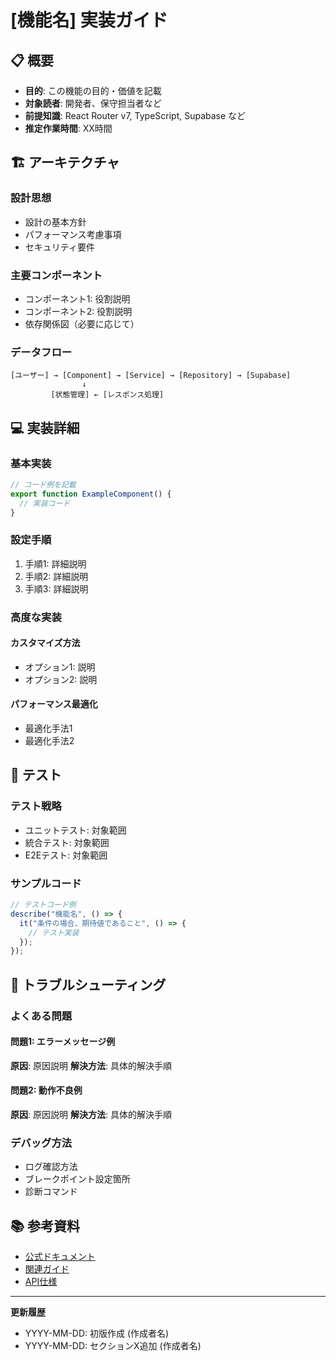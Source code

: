 # [機能名] 実装ガイド

## 📋 概要

- **目的**: この機能の目的・価値を記載
- **対象読者**: 開発者、保守担当者など
- **前提知識**: React Router v7, TypeScript, Supabase など
- **推定作業時間**: XX時間

## 🏗 アーキテクチャ

### 設計思想

- 設計の基本方針
- パフォーマンス考慮事項
- セキュリティ要件

### 主要コンポーネント

- コンポーネント1: 役割説明
- コンポーネント2: 役割説明
- 依存関係図（必要に応じて）

### データフロー

```
[ユーザー] → [Component] → [Service] → [Repository] → [Supabase]
                ↓
         [状態管理] ← [レスポンス処理]
```

## 💻 実装詳細

### 基本実装

```typescript
// コード例を記載
export function ExampleComponent() {
  // 実装コード
}
```

### 設定手順

1. 手順1: 詳細説明
2. 手順2: 詳細説明
3. 手順3: 詳細説明

### 高度な実装

#### カスタマイズ方法

- オプション1: 説明
- オプション2: 説明

#### パフォーマンス最適化

- 最適化手法1
- 最適化手法2

## 🧪 テスト

### テスト戦略

- ユニットテスト: 対象範囲
- 統合テスト: 対象範囲
- E2Eテスト: 対象範囲

### サンプルコード

```typescript
// テストコード例
describe("機能名", () => {
  it("条件の場合、期待値であること", () => {
    // テスト実装
  });
});
```

## 🔧 トラブルシューティング

### よくある問題

#### 問題1: エラーメッセージ例

**原因**: 原因説明
**解決方法**: 具体的解決手順

#### 問題2: 動作不良例

**原因**: 原因説明
**解決方法**: 具体的解決手順

### デバッグ方法

- ログ確認方法
- ブレークポイント設定箇所
- 診断コマンド

## 📚 参考資料

- [公式ドキュメント](URL)
- [関連ガイド](../development/related-guide.md)
- [API仕様](URL)

---

**更新履歴**

- YYYY-MM-DD: 初版作成 (作成者名)
- YYYY-MM-DD: セクションX追加 (作成者名)
